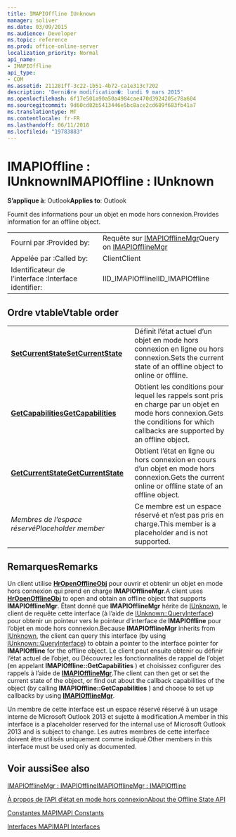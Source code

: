```yaml
---
title: IMAPIOffline IUnknown
manager: soliver
ms.date: 03/09/2015
ms.audience: Developer
ms.topic: reference
ms.prod: office-online-server
localization_priority: Normal
api_name:
- IMAPIOffline
api_type:
- COM
ms.assetid: 211281ff-3c22-1b51-4b72-ca1e313c7202
description: 'Derni�re modification�: lundi 9 mars 2015'
ms.openlocfilehash: 6f17e501a90a50a4984cae470d3924205c78a604
ms.sourcegitcommit: 9d60cd82b5413446e5bc8ace2cd689f683fb41a7
ms.translationtype: MT
ms.contentlocale: fr-FR
ms.lasthandoff: 06/11/2018
ms.locfileid: "19783883"
---
```

# <a name="imapioffline--iunknown"></a><span data-ttu-id="ede67-103">IMAPIOffline : IUnknown</span><span class="sxs-lookup"><span data-stu-id="ede67-103">IMAPIOffline : IUnknown</span></span>

  
  
<span data-ttu-id="ede67-104">**S’applique à**: Outlook</span><span class="sxs-lookup"><span data-stu-id="ede67-104">**Applies to**: Outlook</span></span> 
  
<span data-ttu-id="ede67-105">Fournit des informations pour un objet en mode hors connexion.</span><span class="sxs-lookup"><span data-stu-id="ede67-105">Provides information for an offline object.</span></span>
  
|||
|:-----|:-----|
|<span data-ttu-id="ede67-106">Fourni par :</span><span class="sxs-lookup"><span data-stu-id="ede67-106">Provided by:</span></span>  <br/> |<span data-ttu-id="ede67-107">Requête sur [IMAPIOfflineMgr](imapiofflinemgrimapioffline.md)</span><span class="sxs-lookup"><span data-stu-id="ede67-107">Query on [IMAPIOfflineMgr](imapiofflinemgrimapioffline.md)</span></span> <br/> |
|<span data-ttu-id="ede67-108">Appelée par :</span><span class="sxs-lookup"><span data-stu-id="ede67-108">Called by:</span></span>  <br/> |<span data-ttu-id="ede67-109">Client</span><span class="sxs-lookup"><span data-stu-id="ede67-109">Client</span></span>  <br/> |
|<span data-ttu-id="ede67-110">Identificateur de l’interface :</span><span class="sxs-lookup"><span data-stu-id="ede67-110">Interface identifier:</span></span>  <br/> |<span data-ttu-id="ede67-111">IID_IMAPIOffline</span><span class="sxs-lookup"><span data-stu-id="ede67-111">IID_IMAPIOffline</span></span>  <br/> |
   
## <a name="vtable-order"></a><span data-ttu-id="ede67-112">Ordre vtable</span><span class="sxs-lookup"><span data-stu-id="ede67-112">Vtable order</span></span>

|||
|:-----|:-----|
|<span data-ttu-id="ede67-113">**[SetCurrentState](imapioffline-setcurrentstate.md)**</span><span class="sxs-lookup"><span data-stu-id="ede67-113">**[SetCurrentState](imapioffline-setcurrentstate.md)**</span></span> <br/> |<span data-ttu-id="ede67-114">Définit l’état actuel d’un objet en mode hors connexion en ligne ou hors connexion.</span><span class="sxs-lookup"><span data-stu-id="ede67-114">Sets the current state of an offline object to online or offline.</span></span>  <br/> |
|<span data-ttu-id="ede67-115">**[GetCapabilities](imapioffline-getcapabilities.md)**</span><span class="sxs-lookup"><span data-stu-id="ede67-115">**[GetCapabilities](imapioffline-getcapabilities.md)**</span></span> <br/> |<span data-ttu-id="ede67-116">Obtient les conditions pour lequel les rappels sont pris en charge par un objet en mode hors connexion.</span><span class="sxs-lookup"><span data-stu-id="ede67-116">Gets the conditions for which callbacks are supported by an offline object.</span></span>  <br/> |
|<span data-ttu-id="ede67-117">**[GetCurrentState](imapioffline-getcurrentstate.md)**</span><span class="sxs-lookup"><span data-stu-id="ede67-117">**[GetCurrentState](imapioffline-getcurrentstate.md)**</span></span> <br/> |<span data-ttu-id="ede67-118">Obtient l’état en ligne ou hors connexion en cours d’un objet en mode hors connexion.</span><span class="sxs-lookup"><span data-stu-id="ede67-118">Gets the current online or offline state of an offline object.</span></span>  <br/> |
| <span data-ttu-id="ede67-119">*Membres de l’espace réservé*</span><span class="sxs-lookup"><span data-stu-id="ede67-119">*Placeholder member*</span></span>  <br/> |<span data-ttu-id="ede67-120">Ce membre est un espace réservé et n’est pas pris en charge.</span><span class="sxs-lookup"><span data-stu-id="ede67-120">This member is a placeholder and is not supported.</span></span>  <br/> |
   
## <a name="remarks"></a><span data-ttu-id="ede67-121">Remarques</span><span class="sxs-lookup"><span data-stu-id="ede67-121">Remarks</span></span>

<span data-ttu-id="ede67-122">Un client utilise **[HrOpenOfflineObj](hropenofflineobj.md)** pour ouvrir et obtenir un objet en mode hors connexion qui prend en charge **IMAPIOfflineMgr**.</span><span class="sxs-lookup"><span data-stu-id="ede67-122">A client uses **[HrOpenOfflineObj](hropenofflineobj.md)** to open and obtain an offline object that supports **IMAPIOfflineMgr**.</span></span> <span data-ttu-id="ede67-123">Étant donné que **IMAPIOfflineMgr** hérite de [IUnknown](http://msdn.microsoft.com/fr-fr/library/ms680509%28v=VS.85%29.aspx), le client de requête cette interface (à l’aide de [IUnknown::QueryInterface](http://msdn.microsoft.com/fr-fr/library/ms682521%28v=VS.85%29.aspx)) pour obtenir un pointeur vers le pointeur d’interface de **IMAPIOffline** pour l’objet en mode hors connexion.</span><span class="sxs-lookup"><span data-stu-id="ede67-123">Because **IMAPIOfflineMgr** inherits from [IUnknown](http://msdn.microsoft.com/fr-fr/library/ms680509%28v=VS.85%29.aspx), the client can query this interface (by using [IUnknown::QueryInterface](http://msdn.microsoft.com/fr-fr/library/ms682521%28v=VS.85%29.aspx)) to obtain a pointer to the interface pointer for **IMAPIOffline** for the offline object.</span></span> <span data-ttu-id="ede67-124">Le client peut ensuite obtenir ou définir l’état actuel de l’objet, ou Découvrez les fonctionnalités de rappel de l’objet (en appelant **IMAPIOffline::GetCapabilities** ) et choisissez configurer des rappels à l’aide de **[IMAPIOfflineMgr](imapiofflinemgrimapioffline.md)**.</span><span class="sxs-lookup"><span data-stu-id="ede67-124">The client can then get or set the current state of the object, or find out about the callback capabilities of the object (by calling **IMAPIOffline::GetCapabilities** ) and choose to set up callbacks by using **[IMAPIOfflineMgr](imapiofflinemgrimapioffline.md)**.</span></span> 
  
<span data-ttu-id="ede67-125">Un membre de cette interface est un espace réservé réservé à un usage interne de Microsoft Outlook 2013 et sujette à modification.</span><span class="sxs-lookup"><span data-stu-id="ede67-125">A member in this interface is a placeholder reserved for the internal use of Microsoft Outlook 2013 and is subject to change.</span></span> <span data-ttu-id="ede67-126">Les autres membres de cette interface doivent être utilisés uniquement comme indiqué.</span><span class="sxs-lookup"><span data-stu-id="ede67-126">Other members in this interface must be used only as documented.</span></span> 
  
## <a name="see-also"></a><span data-ttu-id="ede67-127">Voir aussi</span><span class="sxs-lookup"><span data-stu-id="ede67-127">See also</span></span>



[<span data-ttu-id="ede67-128">IMAPIOfflineMgr : IMAPIOffline</span><span class="sxs-lookup"><span data-stu-id="ede67-128">IMAPIOfflineMgr : IMAPIOffline</span></span>](imapiofflinemgrimapioffline.md)


[<span data-ttu-id="ede67-129">À propos de l’API d’état en mode hors connexion</span><span class="sxs-lookup"><span data-stu-id="ede67-129">About the Offline State API</span></span>](about-the-offline-state-api.md)
  
[<span data-ttu-id="ede67-130">Constantes MAPI</span><span class="sxs-lookup"><span data-stu-id="ede67-130">MAPI Constants</span></span>](mapi-constants.md)
  
[<span data-ttu-id="ede67-131">Interfaces MAPI</span><span class="sxs-lookup"><span data-stu-id="ede67-131">MAPI Interfaces</span></span>](mapi-interfaces.md)

